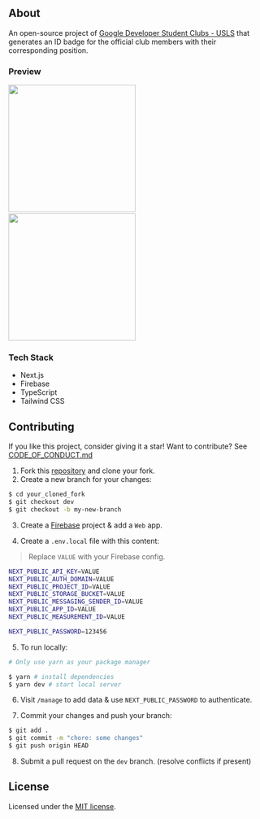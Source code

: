 ## About

An open-source project of [Google Developer Student Clubs - USLS](https://www.facebook.com/dsc.usls) that generates an ID badge for the official club members with their corresponding position.

### Preview

<div>

<img src="https://user-images.githubusercontent.com/69457996/199033737-92f0f5da-6f9a-4223-9d1b-a930dc247ab8.png" width="250" />
&nbsp;
<img src="https://user-images.githubusercontent.com/69457996/199033752-a95535ec-d433-4b81-9d92-4fa1f1e3ed82.png" width="250" />

</div>

### Tech Stack
- Next.js
- Firebase
- TypeScript
- Tailwind CSS

## Contributing

If you like this project, consider giving it a star! Want to contribute? See [CODE_OF_CONDUCT.md](https://github.com/gdsc-usls/gdsc-usls-id/blob/main/CODE_OF_CONDUCT.md)

1. Fork this [repository](https://github.com/gdsc-usls/gdsc-usls-id) and clone your fork.
2. Create a new branch for your changes:

```sh
$ cd your_cloned_fork
$ git checkout dev
$ git checkout -b my-new-branch
```

3. Create a [Firebase](https://firebase.google.com/) project & add a `Web` app.

4. Create a `.env.local` file with this content:

> Replace `VALUE` with your Firebase config.

```sh
NEXT_PUBLIC_API_KEY=VALUE
NEXT_PUBLIC_AUTH_DOMAIN=VALUE
NEXT_PUBLIC_PROJECT_ID=VALUE
NEXT_PUBLIC_STORAGE_BUCKET=VALUE
NEXT_PUBLIC_MESSAGING_SENDER_ID=VALUE
NEXT_PUBLIC_APP_ID=VALUE
NEXT_PUBLIC_MEASUREMENT_ID=VALUE

NEXT_PUBLIC_PASSWORD=123456
```

5. To run locally:

```sh
# Only use yarn as your package manager

$ yarn # install dependencies
$ yarn dev # start local server
```

6. Visit `/manage` to add data & use `NEXT_PUBLIC_PASSWORD` to authenticate.

7. Commit your changes and push your branch:

```sh
$ git add .
$ git commit -m "chore: some changes"
$ git push origin HEAD
```

8. Submit a pull request on the `dev` branch. (resolve conflicts if present)

## License

Licensed under the [MIT license](https://github.com/gdsc-usls/gdsc-usls-id/blob/main/LICENSE).

